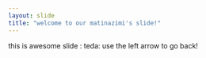 ```yaml
---
layout: slide
title: "welcome to our matinazimi's slide!"
---
```

this is awesome slide : teda:
use the left arrow to go back!
